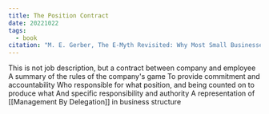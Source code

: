 ```yaml
---
title: The Position Contract
date: 20221022
tags:
  - book
citation: "M. E. Gerber, The E-Myth Revisited: Why Most Small Businesses Don’t Work and What to Do About It. Harper Collins, 2009."
---
```

This is not job description, but a contract between company and employee
A summary of the rules of the company's game
To provide commitment and accountability
Who responsible for what position, and being counted on to produce what
And specific responsibility and authority
A representation of [[Management By Delegation]] in business structure